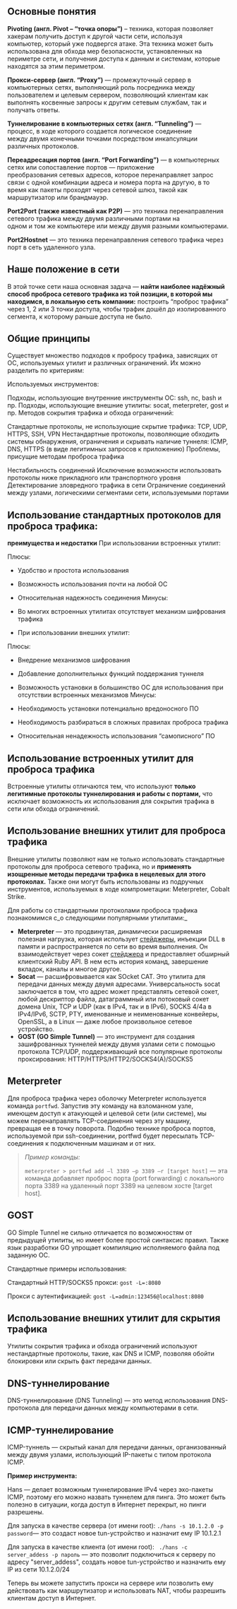 ## **Основные понятия**

**Pivoting (англ. Pivot – “точка опоры”)** – техника, которая позволяет хакерам получить доступ к другой части сети, используя  
компьютер, который уже подвергся атаке. Эта техника может быть использована для обхода мер безопасности, установленных на периметре сети, и получения доступа к данным и системам, которые находятся за этим периметром.

**Прокси-сервер (англ. “Proxy”)** — промежуточный сервер в компьютерных сетях, выполняющий роль посредника между  
пользователем и целевым сервером, позволяющий клиентам как выполнять косвенные запросы к другим сетевым службам, так и получать ответы.  
  
**Туннелирование в компьютерных сетях (англ. “Tunneling”)** — процесс, в ходе которого создается логическое соединение  
между двумя конечными точками посредством инкапсуляции различных протоколов.  
  
**Переадресация портов (англ. “Port Forwarding”)** — в компьютерных сетях или сопоставление портов — приложение  
преобразования сетевых адресов, которое перенаправляет запрос связи с одной комбинации адреса и номера порта на другую, в то время как пакеты проходят через сетевой шлюз, такой как маршрутизатор или брандмауэр.  
  
**Port2Port (также известный как P2P)** — это техника перенаправления сетевого трафика между двумя различными портами на  
одном и том же компьютере или между двумя разными компьютерами.  
  
**Port2Hostnet** — это техника перенаправления сетевого трафика через порт в сеть удаленного узла.

## Наше положение в сети

В этой точке сети наша основная задача — **найти наиболее надёжный способ проброса сетевого трафика из той позиции, в которой мы находимся, в локальную сеть компании:** построить “проброс трафика” через 1, 2 или 3 точки доступа, чтобы трафик дошёл до изолированного сегмента, к которому раньше доступа не было.

## **Общие принципы**

Существует множество подходов к пробросу трафика, зависящих от ОС, используемых утилит и различных ограничений. Их можно разделить по критериям:

Используемых инструментов:

Подходы, использующие внутренние инструменты ОС: ssh, nc, bash и пр.
Подходы, использующие внешние утилиты: socat, meterpreter, gost и пр.
Методов сокрытия трафика и обхода ограничений:

Стандартные протоколы, не использующие скрытие трафика: TCP, UDP, HTTPS, SSH, VPN
Нестандартные протоколы, позволяющие обходить системы обнаружения, ограничения и скрывать наличие туннеля: ICMP, DNS, HTTPS (в виде легитимных запросов к приложению)
Проблемы, присущие методам проброса трафика

Нестабильность соединений
Исключение возможности использовать протоколы ниже прикладного или транспортного уровня
Детектирование зловредного трафика в сети
Ограничение соединений между узлами, логическими сегментами сети, используемыми портами


## **Использование стандартных протоколов для проброса трафика:**

**преимущества и недостатки**
При использовании встроенных утилит:

Плюсы:

* Удобство и простота использования
* Возможность использования почти на любой ОС
* Относительная надежность соединения
Минусы:

* Во многих встроенных утилитах отсутствует механизм шифрования трафика
* При использовании внешних утилит:

Плюсы:

* Внедрение механизмов шифрования
* Добавление дополнительных функций поддержания туннеля
* Возможность установки в большинство ОС для использования при отсутствии встроенных механизмов
Минусы:

* Необходимость установки потенциально вредоносного ПО
* Необходимость разбираться в сложных правилах проброса трафика
* Относительная ненадежность использования “самописного” ПО
## Использование встроенных утилит для проброса трафика

Встроенные утилиты отличаются тем, что используют **только легитимные протоколы туннелирования и работы с портами,** что  
исключает возможность их использования для сокрытия трафика в сети или обхода ограничений.

## Использование внешних утилит для проброса трафика

Внешние утилиты позволяют нам не только использовать стандартные протоколы для проброса сетевого трафика, но и **применять изощренные методы передачи трафика в нецелевых для этого протоколах.** Также они могут быть использованы из подручных инструментов, используемых в ходе компрометации: Meterpreter, Cobalt Strike.

Для работы со стандартными протоколами проброса трафика познакомимся с_о следующими популярными утилитами:_

- **Meterpreter** — это продвинутая, динамически расширяемая полезная нагрузка, которая использует [стейджеры](https://encyclopedia.kaspersky.ru/glossary/stager/), инъекции DLL в памяти и распространяется по сети во время выполнения. Он взаимодействует через сокет [стейджера](https://encyclopedia.kaspersky.ru/glossary/stager/) и предоставляет обширный клиентский Ruby API. В нем есть история команд, завершение вкладок, каналы и многое другое.
- **Socat** — расшифровывается как SOcket CAT. Это утилита для передачи данных между двумя адресами. Универсальность socat заключается в том, что адрес может представлять сетевой сокет, любой дескриптор файла, датаграммный или потоковый сокет домена Unix, TCP и UDP (как в IPv4, так и в IPv6), SOCKS 4/4a в IPv4/IPv6, SCTP, PTY, именованные и неименованные конвейеры, OpenSSL, а в Linux — даже любое произвольное сетевое устройство.
- **GOST (GO Simple Tunnel)** — это инструмент для создания зашифрованных туннелей между двумя узлами сети с помощью протокола TCP/UDP, поддерживающий все популярные протоколы проксирования: HTTP/HTTPS/HTTP2/SOCKS4(A)/SOCKS5



## **Meterpreter**

Для проброса трафика через оболочку Meterpreter используется команда `portfwd`. Запустив эту команду на взломанном узле,  
имеющем доступ к атакующей и целевой сети (или системе), мы можем перенаправлять TCP-соединения через эту машину,  
превращая ее в точку поворота. Подобно технике проброса портов, используемой при ssh-соединении, portfwd будет пересылать TCP-соединения к подключенным машинам и от них.

> _Пример команды:_  
>   
> `meterpreter > portfwd add –l 3389 –p 3389 –r [target host]` — эта команда добавляет проброс порта (port forwarding) с локального порта 3389 на удаленный порт 3389 на целевом хосте [target host].

## **GOST**
GO Simple Tunnel не сильно отличается по возможностям от предыдущей утилиты, но имеет более простой синтаксис правил. Также язык разработки GO упрощает компиляцию исполняемого файла под заданную ОС.

Стандартные примеры использования:

Стандартный HTTP/SOCKS5 прокси:
`gost -L=:8080`

Прокси с аутентификацией:
`gost -L=admin:123456@localhost:8080`

## **Использование внешних утилит для скрытия трафика**

Утилиты сокрытия трафика и обхода ограничений используют нестандартные протоколы, такие, как DNS и ICMP, позволяя обойти блокировки или скрыть факт передачи данных.

## **DNS-туннелирование**

DNS-туннелирование (DNS Tunneling) — это метод использования DNS-протокола для передачи данных между компьютерами в
сети.
## **ICMP-туннелирование**

ICMP-туннель — скрытый канал для передачи данных, организованный между двумя узлами, использующий IP-пакеты с типом
протокола ICMP.

**Пример инструмента:**

Hans — делает возможным туннелирование IPv4 через эхо-пакеты ICMP, поэтому его можно назвать туннелем для пинга. Это
может быть полезно в ситуации, когда доступ в Интернет перекрыт, но пинги разрешены.

Для запуска в качестве сервера (от имени root):
` ./hans -s 10.1.2.0 -p password `— это создаст новое tun-устройство и назначит ему IP 10.1.2.1

Для запуска в качестве клиента (от имени root):
` ./hans -c server_addess -p пароль` — это позволит подключиться к серверу по адресу "server_addess", создать новое tun-устройство и назначить ему IP из сети 10.1.2.0/24

Теперь вы можете запустить прокси на сервере или позволить ему действовать как маршрутизатор и использовать NAT, чтобы
разрешить клиентам доступ в Интернет.

